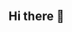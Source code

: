  ## Hi there 👋
                 
<!--               
**VietNamNode/VietNamNode** is a ✨ _spec   ia l_  ✨ reposi t ory be cause its `README. md` (this file) appears on your GitHub profile. 

Here are some ideas to get you started: 

- 🔭 I’m currently working on ...
- 🌱 I’m currently learning ...
- 👯 I’m looking to collaborate on ...
- 🤔 I’m looking for help with ...
- 💬 Ask me about ...
- 📫 How to reach me: ...
- 😄 Pronouns: ...
- ⚡ Fun fact: ...
-->
